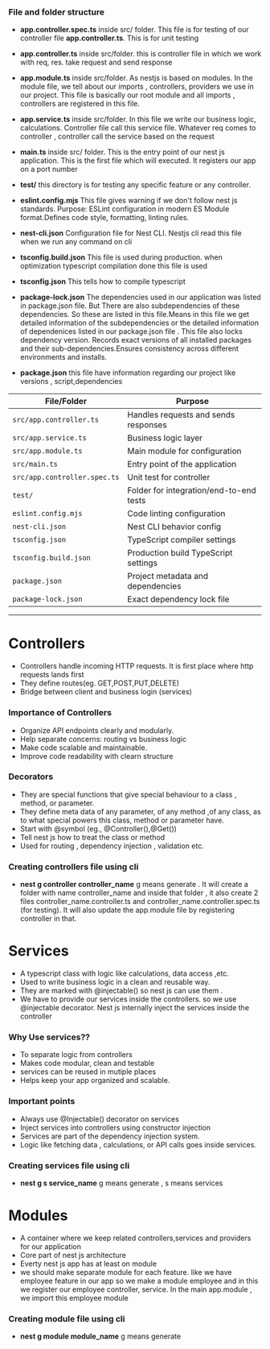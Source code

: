 ### File and folder structure

- **app.controller.spec.ts** inside src/ folder. This file is for testing of our controller file **app.controller.ts**. This is for unit testing 

- **app.controller.ts** inside src/folder. this is controller file in which we work with req, res. take request and send response 

- **app.module.ts** inside src/folder. As nestjs is based on modules. In the module file, we tell about our  imports , controllers, providers we use in our project. This file is basically our root module and all imports , controllers are registered in this file. 

- **app.service.ts** inside src/folder. In this file we write our business logic, calculations. Controller file call this service file. Whatever req comes to controller , controller call the service based on the request

- **main.ts** inside src/ folder. This is the entry point of our nest js application. This is the first file which will executed. It registers our app on a port number 

- **test/** this directory is for testing any specific feature or any controller.

- **eslint.config.mjs** This file gives warning if we don't follow nest js standards. Purpose: ESLint configuration in modern ES Module format.Defines code style, formatting, linting rules.

- **nest-cli.json** Configuration file for Nest CLI.
 Nestjs cli read this file when we run any command on cli 

- **tsconfig.build.json** This file is used during production. when optimization typescript compilation done this file is used

- **tsconfig.json** This tells how to compile typescript

- **package-lock.json** The dependencies used in our application was listed in package.json file. But There are also subdependencies of these dependencies. So these are listed in this file.Means in this file we get detailed information of the subdependencies or the detailed information of dependenices listed in our package.json file . This file also locks dependency version. Records exact versions of all installed packages and their sub-dependencies.Ensures consistency across different environments and installs.

- **package.json** this file have information regarding our project like versions , script,dependencies

| File/Folder                  | Purpose                                 |
| ---------------------------- | --------------------------------------- |
| `src/app.controller.ts`      | Handles requests and sends responses    |
| `src/app.service.ts`         | Business logic layer                    |
| `src/app.module.ts`          | Main module for configuration           |
| `src/main.ts`                | Entry point of the application          |
| `src/app.controller.spec.ts` | Unit test for controller                |
| `test/`                      | Folder for integration/end-to-end tests |
| `eslint.config.mjs`          | Code linting configuration              |
| `nest-cli.json`              | Nest CLI behavior config                |
| `tsconfig.json`              | TypeScript compiler settings            |
| `tsconfig.build.json`        | Production build TypeScript settings    |
| `package.json`               | Project metadata and dependencies       |
| `package-lock.json`          | Exact dependency lock file              |


---

# Controllers
- Controllers handle incoming HTTP requests. It is first place where http requests lands first
- They define routes(eg. GET,POST,PUT,DELETE)
- Bridge between client and business login (services)

### Importance of Controllers
- Organize API endpoints clearly and modularly.
- Help separate concerns: routing vs business logic
- Make code scalable and maintainable.
- Improve code readability with clearn structure

### Decorators
- They are special functions that give special behaviour to a class , method, or parameter. 
- They define meta data of any parameter, of any method ,of any class, as to what special powers this class, method or parameter have.
- Start with @symbol (eg., @Controller(),@Get())
- Tell nest js how to treat the class or method
- Used for routing , dependency injection , validation etc. 


### Creating controllers file using cli
- **nest g controller controller_name**  g means generate . It will create a folder with name controller_name and inside that folder , it also create 2 files controller_name.controller.ts and controller_name.controller.spec.ts (for testing).
It will also update the app.module file by registering controller in that. 

# Services
- A typescript class with logic like calculations, data access ,etc.
- Used to write business logic in a clean and reusable way.
- They are marked with @injectable() so nest js can use them . 
- We have to provide our services inside the controllers. so we use @injectable decorator. Nest js internally inject the services inside the controller

### Why Use services??
- To separate logic from controllers
- Makes code modular, clean and testable
- services can be reused in mutiple places
- Helps keep your app organized and scalable.

### Important points 
- Always use @Injectable() decorator on services
- Inject services into controllers using constructor injection 
- Services are part of the dependency injection system.
- Logic like fetching data , calculations, or API calls goes inside services.

### Creating services file using cli
- **nest g s service_name** g means generate , s means services

# Modules
- A container where we keep related controllers,services and providers for our application
- Core part of nest js architecture
- Everty nest js app has at least on module
- we should make separate module for each feature. like we have employee feature in our app so we make a module employee and in this we register our employee controller, service. In the main app.module , we import this employee module

### Creating module file using cli
- **nest g module module_name** g means generate
